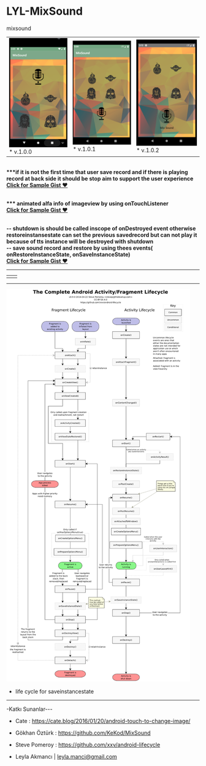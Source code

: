 # LYL-MixSound
mixsound


<table><tr><td>
 <img src="https://github.com/leyla-manci/Android-LifeCycle/blob/master/app/src/main/res/mipmap-hdpi/design_v1.png">
* v.1.0.0
 </td>
 <td>
  <img src="https://github.com/leyla-manci/Android-LifeCycle/blob/master/app/src/main/res/mipmap-hdpi/design_v2.png">
* v.1.0.1
 </td>
  <td>
  <img src="https://github.com/leyla-manci/Android-LifeCycle/blob/master/app/src/main/res/mipmap-hdpi/design_v3.png">
* v.1.0.2
 </td></tr></table>

 
<p></br><b>   ***if it is not the first time that user save record and
                 if there is playing record at back side it should be stop
   aim to support the user experience </br>
<a href="https://gist.github.com/leyla-manci/717efe7583b8cdf6f7b86ceb4e4e3e80"> Click for Sample Gist ❤️ </a>
</b></p>


<p></br><b>   *** animated alfa info of imageview by using onTouchListener  </br>
<a href="https://gist.github.com/leyla-manci/2534b2da5096b9a8e4d1122680c44d65"> Click for Sample Gist ❤️ </a></b></p>

<p></br><b>  
     -- shutdown is should be called inscope of onDestroyed event
         otherwise restoreinstansestate can set the previous savedrecord but can not play it
         because of tts instance will be destroyed with shutdown 
  </br>
    -- save sound record and restore by using thees events(    onRestoreInstanceState,  onSaveInstanceState) 
    </br>
    <a href="https://gist.github.com/leyla-manci/9c7a1767a56103e089a9409eb991b06c"> Click for Sample Gist ❤️ </a>    
    </b></p>


***

<table><tr><td>

 </td>
 <td>

 </td></tr></table>



***
![Background Image]( https://github.com/leyla-manci/Android-LifeCycle/blob/master/app/src/main/res/mipmap-hdpi/kapsamli-lifecycle.png)
* life cycle for saveinstancestate

***
-Katkı Sunanlar---
* Cate : https://cate.blog/2016/01/20/android-touch-to-change-image/
* Gökhan Öztürk : https://github.com/KeKod/MixSound
* Steve Pomeroy : https://github.com/xxv/android-lifecycle

* Leyla Akmancı | [leyla.manci@gmail.com](mailto:leyla.manci@gmail.com)
